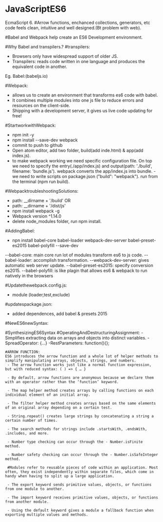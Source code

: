 # JavaScriptES6

EcmaScript 6.
#Arrow functions, enchanced collections, generators, etc
code feels clean, intuitive and well designed.(Bt problem with web).

#Babel and Webpack help create an ES6 Development environment.

#Why Babel and transpilers.?
#transpilers:
  - Browsers only have widespread support of older JS.
  - Transpilers: reads code written in one language and produces the equivalent code in another.

  Eg. Babel:(babeljs.io)

#Webpack:
 - allows us to create an environment that transforms es6 code with babel.
 - It combines multiple modules into one js file to reduce errors and resources on the client-side.
 - Shipping with a development server, it gives us live code updating for free!

 #StartworkwithWebpack:
  - npm init -y
  - npm install --save-dev webpack
  - commit to push to github
  - Open atom editor, add two folder, build(add inde.html) & app(add index.js).
  - to make webpack working we need specific configuration file. On top we need to specify the entry(./app/index.js) and output(path: './build', filename: 'bundle.js'). webpack converts the app/index.js into bundle.
  -we need to write scripts on package.json ("build": "webpack"). run from the terminal (npm run build).

  #WebpacktroubleshootingSolutions:
   -   path: __dirname + '/build' OR
   -   path: __dirname + '/dist/js'
   -   npm install webpack -g
   -   Webpack version ^1.14.0
   -   delete node_modules folder, run npm install.

   #AddingBabel:
   - npn install babel-core babel-loader webpack-dev-server babel-preset-es2015 babel-polyfill --save-dev

   --babel-core: main core run lot of modules transform es6 to js code.
   --babel-loader: accomplish transformation.
   --webpack-dev-server: gives automatic web server update.
   --babel-preset-es2015: specify conversion es2015.
   --babel-polyfill: is like plagin that allows es6 & webpack to run natively in the browsers

   #Updatethewebpack.config.js:
   - module (loader,test,exclude)

   #updatespackage.json:
   -  added dependences, add babel & presets 2015

   #NewES6newSyntax:

   #SynthesizingES6Syntax
   #OperatingAndDestructuringAssignment:
    -Simplifies extracting data on arrays and objects into distinct variables.
    -SpreadOperator: {...}
    -RestParameters: function(){};

    #ARROW FUNCTION:
    ES6 introduces the arrow function and a whole lot of helper methods to simplify manipulating arrays, objects, strings, and numbers.
     - The arrow function works just like a normal function expression, but with reduced syntax: ( ) => { … }

     - By default, arrow functions are anonymous because we declare them with an operator rather than the ‘function’ keyword.

     - The map helper method creates arrays by calling functions on each individual element of an initial array.

     - The filter helper method creates arrays based on the same elements of an original array depending on a certain test.

     - String.repeat() creates large strings by concatenating a string a certain number of times.

     - The search methods for strings include .startsWith, .endsWith, .includes, and more.

     - Number type checking can occur through the - Number.isFinite method.

     - Number safety checking can occur through the - Number.isSafeInteger method.

     #Modules refer to reusable pieces of code within an application. Most often, they exist independently within separate files, which come in handy when having to split up a large application.
 
     - The export keyword sends primitive values, objects, or functions from one module to another.

     - The import keyword receives primitive values, objects, or functions from another module.

     - Using the default keyword gives a module a fallback function when exporting multiple values and methods.
